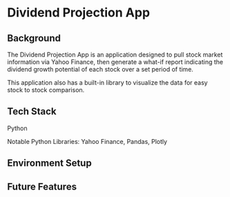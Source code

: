 # Dividend Projection App

## Background
The Dividend Projection App is an application designed to pull
stock market information via Yahoo Finance, then generate a what-if
report indicating the dividend growth potential of each stock over
a set period of time.

This application also has a built-in library to visualize the data 
for easy stock to stock comparison.

## Tech Stack

Python 

Notable Python Libraries: Yahoo Finance, Pandas, Plotly

## Environment Setup


## Future Features
